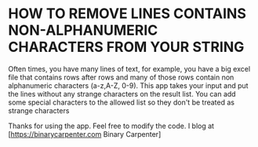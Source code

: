 # HOW TO REMOVE LINES CONTAINS NON-ALPHANUMERIC CHARACTERS FROM YOUR STRING
Often times, you have many lines of text, for example, you have a big excel file that contains rows after rows and many of those rows contain non alphanumeric characters (a-z,A-Z, 0-9). This app takes your input and put the lines without any strange characters on the result list.
You can add some special characters to the allowed list so they don't be treated as strange characters

Thanks for using the app. Feel free to modify the code. I blog at [https://binarycarpenter.com Binary Carpenter]

